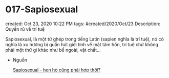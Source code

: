 ---
---

# 017-Sapiosexual

created: Oct 23, 2020 10:22 PM
tags: #created/2020/Oct/23
Description: Quyến rũ về trí tuệ

Sapiosexual, là một từ ghép trong tiếng Latin (sapien nghĩa là trí tuệ), nó có nghĩa là xu hướng bị quấn hút giới tính về mặt tâm hồn, trí tuệ chứ không phải một thứ gì khác như bề ngoài, vật chất...

- Nguồn

    [Sapiosexual - hẹn hò cũng phải hợp thời?](https://spiderum.com/bai-dang/Sapiosexual-hen-ho-cung-phai-hop-thoi-bu8)